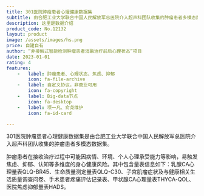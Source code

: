 ```yaml
---
title: 301医院肿瘤患者心理健康数据集
subtitle: 由合肥工业大学联合中国人民解放军总医院介入超声科团队收集的肿瘤患者多模态数据集
description: 这里是数据介绍
product_code: No.12132
layout: product
image: /assets/images/hs.png
price: 自建自有
author: “非接触式智能检测肿瘤患者消融治疗前后心理状态”项目
date: 2023-01-01
rating: 4
features:
    -   label: 肿瘤患者、心理状态、焦虑、抑郁
        icon: fa-file-archive
    -   label: 自定义协议，非商业可用
        icon: fa-copyright
    -   label: Big-data节点
        icon: fa-desktop
    -   label: 项一凡、俞尧维护
        icon: fa-id-card

---
```


301医院肿瘤患者心理健康数据集是由合肥工业大学联合中国人民解放军总医院介入超声科团队收集的肿瘤患者多模态数据集。

肿瘤患者在接收治疗过程中可能因病情、环境、个人心理承受能力等影响，易触发焦虑、抑郁、认知等多维度的身心健康风险。其中包含量表信息如下：乳腺CA心理量表QLQ-BR45、生命质量测定量表QLQ-C30、子宫肌瘤症状及与健康相关生活质量调查问卷、手术患者疼痛评估记录表、甲状腺CA心理量表THYCA-QOL、医院焦虑抑郁量表HADS。
